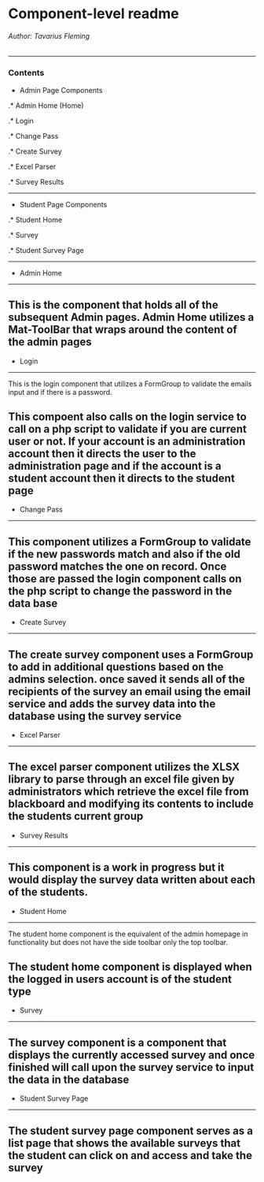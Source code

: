 # Component-level readme
###### Author: Tavarius Fleming
------------------
### Contents
* Admin Page Components

.* Admin Home (Home)

.* Login

.* Change Pass

.* Create Survey

.* Excel Parser

.* Survey Results

------------------
* Student Page Components

.* Student Home

.* Survey

.* Student Survey Page

------------------
* Admin Home
-----
This is the component that holds all of the subsequent Admin pages. Admin Home utilizes a
Mat-ToolBar that wraps around the content of the admin pages
----

* Login
----
This is the login component that utilizes a FormGroup to validate the emails input and if
there is a password.

This compoent also calls on the login service to call on a php script to validate if you are
current user or not. If your account is an administration account then it directs the user to
the administration page and if the account is a student account then it directs to the student page
----

* Change Pass
---
This component utilizes a FormGroup to validate if the new passwords match and also if the
old password matches the one on record. Once those are passed the login component calls on
the php script to change the password in the data base
---

* Create Survey
----
The create survey component uses a FormGroup to add in additional questions based on the
admins selection. once saved it sends all of the recipients of the survey an email using the email service
and adds the survey data into the database using the survey service
----

* Excel Parser
----
The excel parser component utilizes the XLSX library to parse through an excel file given by
administrators which retrieve the excel file from blackboard and modifying its contents to include
the students current group
----

* Survey Results
----
This component is a work in progress but it would display the survey data written about each of the
students.
----

* Student Home
----
The student home component is the equivalent of the admin homepage in functionality
but does not have the side toolbar only the top toolbar.

The student home component is displayed when the logged in users account is of the student type
----

* Survey
----
 The survey component is a component that displays the currently accessed survey
 and once finished will call upon the survey service to input the data in the database
----

* Student Survey Page
----
 The student survey page component serves as a list page that shows the available
 surveys that the student can click on and access and take the survey
----
